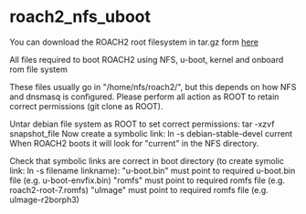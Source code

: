 roach2_nfs_uboot
================

You can download the ROACH2 root filesystem in tar.gz form [here](https://drive.google.com/file/d/1vdTiA1MazQ7_HBKMc3J9Hbpync2UWM7w/view?usp=sharing)

All files required to boot ROACH2 using NFS, u-boot, kernel and onboard rom file system

These files usually go in "/home/nfs/roach2/", but this depends on how NFS and dnsmasq is configured. 
Please perform all action as ROOT to retain correct permissions (git clone as ROOT). 

Untar debian file system as ROOT to set correct permissions: tar -xzvf snapshot_file
Now create a symbolic link: ln -s debian-stable-devel current
When ROACH2 boots it will look for "current" in the NFS directory.

Check that symbolic links are correct in boot directory (to create symolic link: ln -s filename linkname):
"u-boot.bin" must point to required u-boot.bin file (e.g. u-boot-envfix.bin)
"romfs" must point to required romfs file (e.g. roach2-root-7.romfs)
"uImage" must point to required romfs file (e.g. uImage-r2borph3)
